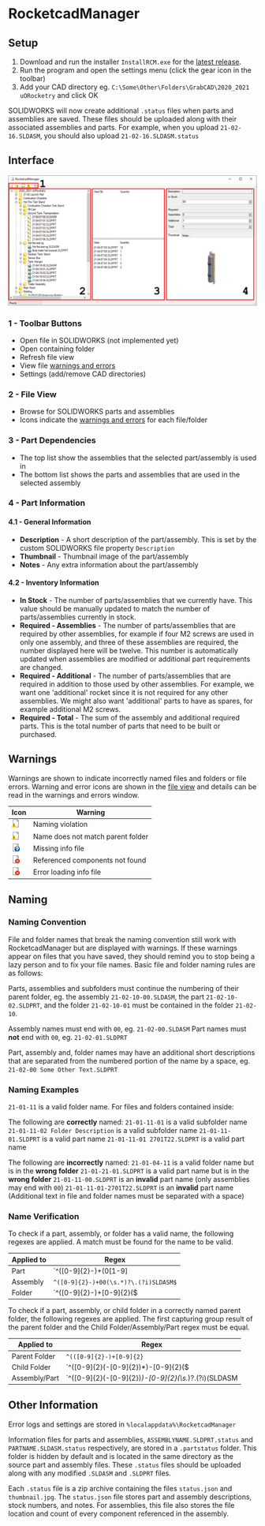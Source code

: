 ﻿# RocketcadManager

## Setup

1.	Download and run the installer `InstallRCM.exe` for the [latest release](https://github.com/betato/RocketcadManager/releases).
2.	Run the program and open the settings menu (click the gear icon in the toolbar)
3.	Add your CAD directory eg. `C:\Some\Other\Folders\GrabCAD\2020_2021 uORocketry` and click OK

SOLIDWORKS will now create additional `.status` files when parts and assemblies are saved. These files should be uploaded along with their associated assemblies and parts. For example, when you upload `21-02-16.SLDASM`, you should also upload `21-02-16.SLDASM.status`

## Interface

![RocketcadManager GUI](https://raw.githubusercontent.com/betato/RocketcadManager/master/Docs/ManagerInterface.png)

### 1 - Toolbar Buttons
- Open file in SOLIDWORKS (not implemented yet)
- Open containing folder
- Refresh file view
- View file [warnings and errors](#warnings)
- Settings (add/remove CAD directories)

### 2 - File View
- Browse for SOLIDWORKS parts and assemblies
- Icons indicate the [warnings and errors](#warnings) for each file/folder

### 3 - Part Dependencies
- The top list show the assemblies that the selected part/assembly is used in
- The bottom list shows the parts and assemblies that are used in the selected assembly

### 4 - Part Information
#### 4.1 - General Information
- **Description** - A short description of the part/assembly. This is set by the custom SOLIDWORKS file property `Description`
- **Thumbnail** - Thumbnail image of the part/assembly
- **Notes** - Any extra information about the part/assembly

#### 4.2 - Inventory Information
- **In Stock** - The number of parts/assemblies that we currently have. This value should be manually updated to match the number of parts/assemblies currently in stock.
- **Required - Assemblies** - The number of parts/assemblies that are required by other assemblies, for example if four M2 screws are used in only one assembly, and three of these assemblies are required, the number displayed here will be twelve. This number is automatically updated when assemblies are modified or additional part requirements are changed.
- **Required - Additional** - The number of parts/assemblies that are required in addition to those used by other assemblies. For example, we want one 'additional' rocket since it is not required for any other assemblies. We might also want 'additional' parts to have as spares, for example additional M2 screws.
- **Required - Total** - The sum of the assembly and additional required parts. This is the total number of parts that need to be built or purchased.

## Warnings

Warnings are shown to indicate incorrectly named files and folders or file errors. Warning and error icons are shown in the [file view](#file-view) and details can be read in the warnings and errors window.

|Icon                                                                                                           | Warning                           |
|---------------------------------------------------------------------------------------------------------------|-----------------------------------|
|![WarningFile](https://raw.githubusercontent.com/betato/RocketcadManager/master/Docs/Icons/WarningFile.png)    | Naming violation                  |
|![WarningFile](https://raw.githubusercontent.com/betato/RocketcadManager/master/Docs/Icons/WarningFile.png)    | Name does not match parent folder	|
|![QuestionFile](https://raw.githubusercontent.com/betato/RocketcadManager/master/Docs/Icons/QuestionFile.png)  | Missing info file                 |
|![ErrorFile](https://raw.githubusercontent.com/betato/RocketcadManager/master/Docs/Icons/ErrorFile.png)        | Referenced components not found   |
|![ErrorFile](https://raw.githubusercontent.com/betato/RocketcadManager/master/Docs/Icons/ErrorFile.png)        | Error loading info file           |


## Naming

### Naming Convention

File and folder names that break the naming convention still work with RocketcadManager but are displayed with warnings. If these warnings appear on files that you have saved, they should remind you to stop being a lazy person and to fix your file names. Basic file and folder naming rules are as follows:

Parts, assemblies and subfolders must continue the numbering of their parent folder, eg. the assembly `21-02-10-00.SLDASM`, the part `21-02-10-02.SLDPRT`, and the folder `21-02-10-01` must be contained in the folder `21-02-10`.

Assembly names must end with `00`, eg. `21-02-00.SLDASM`
Part names must **not** end with `00`, eg. `21-02-01.SLDPRT`

Part, assembly and, folder names may have an additional short descriptions that are separated from the numbered portion of the name by a space, eg. `21-02-00 Some Other Text.SLDPRT`


### Naming Examples

`21-01-11` is a valid folder name. For files and folders contained inside:

The following are **correctly** named:
`21-01-11-01` is a valid subfolder name 
`21-01-11-02 Folder Description` is a valid subfolder name 
`21-01-11-01.SLDPRT` is a valid part name 
`21-01-11-01 2701T22.SLDPRT` is a valid part name 

The following are **incorrectly** named:
`21-01-04-11` is a valid folder name but is in the **wrong folder**
`21-01-21-01.SLDPRT` is a valid part name but is in the **wrong folder**
`21-01-11-00.SLDPRT` is an **invalid** part name (only assemblies may end with `00`)
`21-01-11-01-2701T22.SLDPRT` is an **invalid** part name (Additional text in file and folder names must be separated with a space)


### Name Verification

To check if a part, assembly, or folder has a valid name, the following regexes are applied. A match must be found for the name to be valid.

|Applied to     |Regex                                                  |
|---------------|-------------------------------------------------------|
|Part           |`^([0-9]{2}-)+(0[1-9]|[1-9][0-9])(\s.*)?\.(?i)SLDPRT$` |
|Assembly       |`^([0-9]{2}-)+00(\s.*)?\.(?i)SLDASM$`                  |
|Folder         |`^([0-9]{2}-)+[0-9]{2}($|\s)`                          |

To check if a part, assembly, or child folder in a correctly named parent folder, the following regexes are applied. The first capturing group result of the parent folder and the Child Folder/Assembly/Part regex must be equal.

|Applied to     |Regex                                                               |
|---------------|--------------------------------------------------------------------|
|Parent Folder  |`^(([0-9]{2}-)+[0-9]{2}`                                            |
|Child Folder   |`^([0-9]{2}(-[0-9]{2})*)-[0-9]{2}($|\s)`                            |
|Assembly/Part  |`^([0-9]{2}(-[0-9]{2})*)-[0-9]{2}(\s.*)?\.(?i)(SLDASM|SLDPRT)$`     |

## Other Information

Error logs and settings are stored in `%localappdata%\RocketcadManager`

Information files for parts and assemblies, `ASSEMBLYNAME.SLDPRT.status` and `PARTNAME.SLDASM.status` respectively, are stored in a `.partstatus` folder. This folder is hidden by default and is located in the same directory as the source part and assembly files. These `.status` files should be uploaded along with any modified `.SLDASM` and `.SLDPRT` files.

Each `.status` file is a zip archive containing the files `status.json` and `thumbnail.jpg`. The `status.json` file stores part and assembly descriptions, stock numbers, and notes. For assemblies, this file also stores the file location and count of every component referenced in the assembly.
